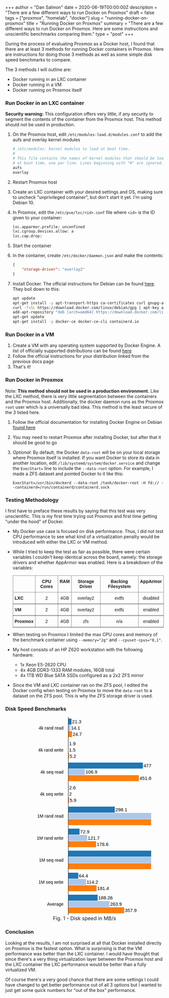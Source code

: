 +++
author = "Dan Salmon"
date = 2020-06-19T00:00:00Z
description = "There are a few different ways to run Docker on Proxmox"
draft = false
tags = ["proxmox", "homelab", "docker"]
slug = "running-docker-on-proxmox"
title = "Running Docker on Proxmox"
summary = "There are a few different ways to run Docker on Proxmox. Here are some instructions and unscientific benchmarks comparing them."
type = "post"
+++
<style>
.chart .legend {
    fill: black;
    text-anchor: start;
}
.chart text {
    fill: black;
    font: 15px sans-serif;
}
.chart .label {
    fill: black;
    font: 14px sans-serif;
    text-anchor: end;
}
.bar:hover {
    fill: brown;
}
.axis path,
.axis line {
    fill: none;
    stroke: #000;
    shape-rendering: crispEdges;
}
</style>

During the process of evaluating Proxmox as a Docker host, I found that there are at least 3 methods for running Docker containers in Proxmox. Here are instructions for doing those 3 methods as well as some simple disk speed benchmarks to compare.

The 3 methods I will outline are:

* Docker running in an LXC container
* Docker running in a VM
* Docker running on Proxmox itself

### Run Docker in an LXC container

**Security warning:** This configuration offers very little, if any security to segment the contents of the container from the Proxmox host. This method should not be used in production.

1. On the Proxmox host, edit `/etc/modules-load.d/modules.conf` to add the aufs and overlay kernel modules

    ```bash
    # /etc/modules: kernel modules to load at boot time.
    #
    # This file contains the names of kernel modules that should be loaded
    # at boot time, one per line. Lines beginning with "#" are ignored.
    aufs
    overlay
    ```

2. Restart Proxmox host
3. Create an LXC container with your desired settings and OS, making sure to uncheck "unprivileged container", but don't start it yet. I'm using Debian 10.
4. In Proxmox, edit the `/etc/pve/lxc/<id>.conf` file where `<id>` is the ID given to your container:
    ```bash
    lxc.apparmor.profile: unconfined
    lxc.cgroup.devices.allow: a
    lxc.cap.drop:
    ```
4. Start the container
5. In the container, create `/etc/docker/daemon.json` and make the contents:
    ```json
    {
        "storage-driver": "overlay2"
    }
    ```
6. Install Docker. The official instructions for Debian can be found [here](https://docs.docker.com/engine/install/debian/). They boil down to this:

    ```bash
    apt update
    apt-get install -y apt-transport-https ca-certificates curl gnupg-agent software-properties-common
    curl -fsSL https://download.docker.com/linux/debian/gpg | apt-key add -
    add-apt-repository "deb [arch=amd64] https://download.docker.com/linux/debian $(lsb_release -cs) stable"
    apt-get update
    apt-get install -y docker-ce docker-ce-cli containerd.io
    ```

### Run Docker in a VM

1. Create a VM with any operating system supported by Docker Engine. A list of officially supported distributions can be found [here](https://docs.docker.com/engine/install/#supported-platforms)
1. Follow the official instructions for your distribution linked from the previous docs page
1. That's it!

### Run Docker in Proxmox

Note: **This method should not be used in a production environment.** Like the LXC method, there is very little segmentation between the containers and the Proxmox host. Additionally, the docker daemon runs as the Proxmox `root` user which is a universally bad idea. This method is the least secure of the 3 listed here.

1. Follow the official documentation for installing Docker Engine on Debian [found here](https://docs.docker.com/engine/install/debian/)
1. You may need to restart Proxmox after installing Docker, but after that it should be good to go
1. *Optional*: By default, the Docker `data-root` will be on your local storage where Proxmox itself is installed. If you want Docker to store its data in another location, edit `/lib/systemd/system/docker.service` and change the `ExecStart=` line to include the `--data-root` option. For example, I made a ZFS dataset and pointed Docker to it like this:

    `ExecStart=/usr/bin/dockerd --data-root /tank/docker-root -H fd:// --containerd=/run/containerd/containerd.sock`

### Testing Methodology

I first have to preface these results by saying that this test was very unscientific. This is my first time trying out Proxmox and first time getting "under the hood" of Docker.

* My Docker use case is focused on disk performance. Thus, I did not test CPU performance to see what kind of a virtualization penalty would be introduced with either the LXC or VM method.

* While I tried to keep the test as fair as possible, there were certain variables I couldn't keep identical across the board, namely: the storage drivers and whether AppArmor was enabled. Here is a breakdown of the variables:

    <style type="text/css">
    .tg  {border-collapse:collapse;border-spacing:0;margin-bottom:8px;}
    .tg td{border-color:black;border-style:solid;border-width:1px;font-family:Arial, sans-serif;font-size:14px;
    overflow:hidden;padding:10px 5px;word-break:normal;}
    .tg th{border-color:black;border-style:solid;border-width:1px;font-family:Arial, sans-serif;font-size:14px;
    font-weight:normal;overflow:hidden;padding:10px 5px;word-break:normal;}
    .tg .tg-c3ow{border-color:inherit;text-align:center;vertical-align:top}
    .tg .tg-0pky{border-color:inherit;text-align:left;vertical-align:top}
    .tg .tg-7btt{border-color:inherit;font-weight:bold;text-align:center;vertical-align:top}
    .tg .tg-fymr{border-color:inherit;font-weight:bold;text-align:left;vertical-align:top}
    </style>
    <table class="tg">
    <thead>
    <tr>
        <th class="tg-0pky"></th>
        <th class="tg-7btt">CPU Cores</th>
        <th class="tg-7btt">RAM</th>
        <th class="tg-7btt">Storage Driver</th>
        <th class="tg-7btt">Backing Filesystem</th>
        <th class="tg-7btt">AppArmor</th>
    </tr>
    </thead>
    <tbody>
    <tr>
        <td class="tg-fymr">LXC</td>
        <td class="tg-c3ow">2</td>
        <td class="tg-c3ow">4GB</td>
        <td class="tg-c3ow">overlay2</td>
        <td class="tg-c3ow">extfs</td>
        <td class="tg-c3ow">disabled</td>
    </tr>
    <tr>
        <td class="tg-fymr">VM</td>
        <td class="tg-c3ow">2</td>
        <td class="tg-c3ow">4GB</td>
        <td class="tg-c3ow">overlay2</td>
        <td class="tg-c3ow">extfs</td>
        <td class="tg-c3ow">enabled</td>
    </tr>
    <tr>
        <td class="tg-fymr">Proxmox</td>
        <td class="tg-c3ow">2</td>
        <td class="tg-c3ow">4GB</td>
        <td class="tg-c3ow">zfs</td>
        <td class="tg-c3ow">n/a</td>
        <td class="tg-c3ow">enabled</td>
    </tr>
    </tbody>
    </table>

* When testing on Proxmox I limited the max CPU cores and memory of the benchmark container using `--memory="2g"` and `--cpuset-cpus="0,1"`.
* My host consists of an HP Z620 workstation with the following hardware:
    * 1x Xeon E5-2620 CPU
    * 4x 4GB DDR3-1333 RAM modules, 16GB total
    * 4x 1TB WD Blue SATA SSDs configured as a 2x2 ZFS mirror
* Since the VM and LXC container ran on the ZFS pool, I edited the Docker config when testing on Proxmox to move the `data-root` to a dataset on the ZFS pool. This is why the ZFS storage driver is used.


### Disk Speed Benchmarks

<figure>
<svg xmlns="http://www.w3.org/2000/svg" class="chart" width="100%" height="630">
        <g transform="translate(160,5)">
            <rect fill="#1f77b4" class="bar" width="10.606689351813428" height="19"/>
            <text x="12.606689351813428" y="10" fill="black" dy=".35em">21.3</text>
            <text class="label" x="-15" y="30" dy=".35em">4k rand read</text>
        </g>
        <g transform="translate(160,25)">
            <rect fill="#aec7e8" class="bar" width="7.0213295709187475" height="19"/>
            <text x="9.021329570918748" y="10" fill="black" dy=".35em">14.1</text>
            <text class="label" x="-15" y="30" dy=".35em"/>
        </g>
        <g transform="translate(160,45)">
            <rect fill="#ff7f0e" class="bar" width="12.299775915013692" height="19"/>
            <text x="14.299775915013692" y="10" fill="black" dy=".35em">24.7</text>
            <text class="label" x="-15" y="30" dy=".35em"/>
        </g>
        <g transform="translate(160,75)">
            <rect fill="#1f77b4" class="bar" width="0.9461366088472072" height="19"/>
            <text x="2.9461366088472074" y="10" fill="black" dy=".35em">1.9</text>
            <text class="label" x="-15" y="30" dy=".35em">4k rand write</text>
        </g>
        <g transform="translate(160,95)">
            <rect fill="#aec7e8" class="bar" width="0.7469499543530583" height="19"/>
            <text x="2.746949954353058" y="10" fill="black" dy=".35em">1.5</text>
            <text class="label" x="-15" y="30" dy=".35em"/>
        </g>
        <g transform="translate(160,115)">
            <rect fill="#ff7f0e" class="bar" width="2.5894265084239354" height="19"/>
            <text x="4.589426508423935" y="10" fill="black" dy=".35em">5.2</text>
            <text class="label" x="-15" y="30" dy=".35em"/>
        </g>
        <g transform="translate(160,145)">
            <rect fill="#1f77b4" class="bar" width="237.72927213876667" height="19"/>
            <text x="239.72927213876667" y="10" fill="black" dy=".35em">477.4</text>
            <text class="label" x="-15" y="30" dy=".35em">4k seq read</text>
        </g>
        <g transform="translate(160,165)">
            <rect fill="#aec7e8" class="bar" width="53.23263341356129" height="19"/>
            <text x="55.23263341356129" y="10" fill="black" dy=".35em">106.9</text>
            <text class="label" x="-15" y="30" dy=".35em"/>
        </g>
        <g transform="translate(160,185)">
            <rect fill="#ff7f0e" class="bar" width="224.98132625114118" height="19"/>
            <text x="226.98132625114118" y="10" fill="black" dy=".35em">451.8</text>
            <text class="label" x="-15" y="30" dy=".35em"/>
        </g>
        <g transform="translate(160,215)">
            <rect fill="#1f77b4" class="bar" width="1.2947132542119677" height="19"/>
            <text x="3.2947132542119677" y="10" fill="black" dy=".35em">2.6</text>
            <text class="label" x="-15" y="30" dy=".35em">4k seq write</text>
        </g>
        <g transform="translate(160,235)">
            <rect fill="#aec7e8" class="bar" width="0.9959332724707444" height="19"/>
            <text x="2.9959332724707446" y="10" fill="black" dy=".35em">2</text>
            <text class="label" x="-15" y="30" dy=".35em"/>
        </g>
        <g transform="translate(160,255)">
            <rect fill="#ff7f0e" class="bar" width="2.938003153788696" height="19"/>
            <text x="4.938003153788696" y="10" fill="black" dy=".35em">5.9</text>
            <text class="label" x="-15" y="30" dy=".35em"/>
        </g>
        <g transform="translate(160,285)">
            <rect fill="#1f77b4" class="bar" width="148.44385426176447" height="19"/>
            <text x="150.44385426176447" y="10" fill="black" dy=".35em">298.1</text>
            <text class="label" x="-15" y="30" dy=".35em">1M rand read</text>
        </g>
        <g transform="translate(160,305)">
            <rect fill="#aec7e8" class="bar" width="354.7016349904556" height="19"/>
            <text x="356.7016349904556" y="10" fill="black" dy=".35em">712.3</text>
            <text class="label" x="-15" y="30" dy=".35em"/>
        </g>
        <g transform="translate(160,325)">
            <rect fill="#ff7f0e" class="bar" width="403.55216200514565" height="19"/>
            <text x="405.55216200514565" y="10" fill="black" dy=".35em">810.4</text>
            <text class="label" x="-15" y="30" dy=".35em"/>
        </g>
        <g transform="translate(160,355)">
            <rect fill="#1f77b4" class="bar" width="36.30176778155864" height="19"/>
            <text x="38.30176778155864" y="10" fill="black" dy=".35em">72.9</text>
            <text class="label" x="-15" y="30" dy=".35em">1M rand write</text>
        </g>
        <g transform="translate(160,375)">
            <rect fill="#aec7e8" class="bar" width="60.6025396298448" height="19"/>
            <text x="62.6025396298448" y="10" fill="black" dy=".35em">121.7</text>
            <text class="label" x="-15" y="30" dy=".35em"/>
        </g>
        <g transform="translate(160,395)">
            <rect fill="#ff7f0e" class="bar" width="88.93684123163747" height="19"/>
            <text x="90.93684123163747" y="10" fill="black" dy=".35em">178.6</text>
            <text class="label" x="-15" y="30" dy=".35em"/>
        </g>
        <g transform="translate(160,425)">
            <rect fill="#1f77b4" class="bar" width="282.5960660635737" height="19"/>
            <text x="284.5960660635737" y="10" fill="black" dy=".35em">567.5</text>
            <text class="label" x="-15" y="30" dy=".35em">1M seq read</text>
        </g>
        <g transform="translate(160,445)">
            <rect fill="#aec7e8" class="bar" width="517.138351730434" height="19"/>
            <text x="519.138351730434" y="10" fill="black" dy=".35em">1038.5</text>
            <text class="label" x="-15" y="30" dy=".35em"/>
        </g>
        <g transform="translate(160,465)">
            <rect fill="#ff7f0e" class="bar" width="600" height="19"/>
            <text x="602" y="10" fill="black" dy=".35em">1204.9</text>
            <text class="label" x="-15" y="30" dy=".35em"/>
        </g>
        <g transform="translate(160,495)">
            <rect fill="#1f77b4" class="bar" width="32.06905137355797" height="19"/>
            <text x="34.06905137355797" y="10" fill="black" dy=".35em">64.4</text>
            <text class="label" x="-15" y="30" dy=".35em">1M seq write</text>
        </g>
        <g transform="translate(160,515)">
            <rect fill="#aec7e8" class="bar" width="56.867789858079504" height="19"/>
            <text x="58.867789858079504" y="10" fill="black" dy=".35em">114.2</text>
            <text class="label" x="-15" y="30" dy=".35em"/>
        </g>
        <g transform="translate(160,535)">
            <rect fill="#ff7f0e" class="bar" width="90.3311478130965" height="19"/>
            <text x="92.3311478130965" y="10" fill="black" dy=".35em">181.4</text>
            <text class="label" x="-15" y="30" dy=".35em"/>
        </g>
        <g transform="translate(160,565)">
            <rect fill="#1f77b4" class="bar" width="93.74719893767117" height="19"/>
            <text x="95.74719893767117" y="10" fill="black" dy=".35em">188.26</text>
            <text class="label" x="-15" y="30" dy=".35em">Average</text>
        </g>
        <g transform="translate(160,585)">
            <rect fill="#aec7e8" class="bar" width="131.41339530251472" height="19"/>
            <text x="133.41339530251472" y="10" fill="black" dy=".35em">263.9</text>
            <text class="label" x="-15" y="30" dy=".35em"/>
        </g>
        <g transform="translate(160,605)">
            <rect fill="#ff7f0e" class="bar" width="178.2222591086397" height="19"/>
            <text x="180.2222591086397" y="10" fill="black" dy=".35em">357.9</text>
            <text class="label" x="-15" y="30" dy=".35em"/>
        </g>
        <g class="y axis" transform="translate(160, -5)">
            <g class="tick" style="opacity: 1;" transform="translate(0,640)">
            <line x2="0" y2="0"/>
            <text dy=".32em" style="text-anchor: end;" x="-3" y="0"/>
            </g>
            <g class="tick" style="opacity: 1;" transform="translate(0,576)">
            <line x2="0" y2="0"/>
            <text dy=".32em" style="text-anchor: end;" x="-3" y="0"/>
            </g>
            <g class="tick" style="opacity: 1;" transform="translate(0,512)">
            <line x2="0" y2="0"/>
            <text dy=".32em" style="text-anchor: end;" x="-3" y="0"/>
            </g>
            <g class="tick" style="opacity: 1;" transform="translate(0,448)">
            <line x2="0" y2="0"/>
            <text dy=".32em" style="text-anchor: end;" x="-3" y="0"/>
            </g>
            <g class="tick" style="opacity: 1;" transform="translate(0,384)">
            <line x2="0" y2="0"/>
            <text dy=".32em" style="text-anchor: end;" x="-3" y="0"/>
            </g>
            <g class="tick" style="opacity: 1;" transform="translate(0,320)">
            <line x2="0" y2="0"/>
            <text dy=".32em" style="text-anchor: end;" x="-3" y="0"/>
            </g>
            <g class="tick" style="opacity: 1;" transform="translate(0,256)">
            <line x2="0" y2="0"/>
            <text dy=".32em" style="text-anchor: end;" x="-3" y="0"/>
            </g>
            <g class="tick" style="opacity: 1;" transform="translate(0,192.00000000000003)">
            <line x2="0" y2="0"/>
            <text dy=".32em" style="text-anchor: end;" x="-3" y="0"/>
            </g>
            <g class="tick" style="opacity: 1;" transform="translate(0,127.99999999999997)">
            <line x2="0" y2="0"/>
            <text dy=".32em" style="text-anchor: end;" x="-3" y="0"/>
            </g>
            <g class="tick" style="opacity: 1;" transform="translate(0,63.999999999999986)">
            <line x2="0" y2="0"/>
            <text dy=".32em" style="text-anchor: end;" x="-3" y="0"/>
            </g>
            <g class="tick" style="opacity: 1;" transform="translate(0,0)">
            <line x2="0" y2="0"/>
            <text dy=".32em" style="text-anchor: end;" x="-3" y="0"/>
            </g>
            <path class="domain" d="M0,0H0V640H0"/>
        </g>
        <g transform="translate(782,5)">
            <rect width="18" height="18" style="fill: rgb(31, 119, 180); stroke: rgb(31, 119, 180);"/>
            <text class="legend" x="22" y="14">LXC</text>
        </g>
        <g transform="translate(782,27)">
            <rect width="18" height="18" style="fill: rgb(174, 199, 232); stroke: rgb(174, 199, 232);"/>
            <text class="legend" x="22" y="14">VM</text>
        </g>
        <g transform="translate(782,49)">
            <rect width="18" height="18" style="fill: rgb(255, 127, 14); stroke: rgb(255, 127, 14);"/>
            <text class="legend" x="22" y="14">Proxmox</text>
        </g>
</svg>
<figcaption style="text-align: center; font-size: 16px">Fig. 1 - Disk speed in MB/s</figcaption>
</figure>

### Conclusion

Looking at the results, I am not surprised at all that Docker installed directly on Proxmox is the fastest option. What is surprising is that the VM performance was better than the LXC container. I would have thought that since there's a very thing virtualization layer between the Proxmox host and the LXC container the LXC performance would be better than a fully virtualized VM. 

Of course there's a very good chance that there are some settings I could have changed to get better performance out of all 3 options but I wanted to just get some quick numbers for "out of the box" performance.



